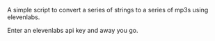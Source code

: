 A simple script to convert a series of strings to a series of mp3s using elevenlabs.

Enter an elevenlabs api key and away you go.

